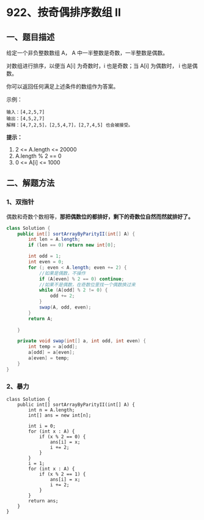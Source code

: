 # 922、按奇偶排序数组 II

## 一、题目描述

给定一个非负整数数组 A， A 中一半整数是奇数，一半整数是偶数。

对数组进行排序，以便当 A[i] 为奇数时，i 也是奇数；当 A[i] 为偶数时， i 也是偶数。

你可以返回任何满足上述条件的数组作为答案。

 

示例：

```
输入：[4,2,5,7]
输出：[4,5,2,7]
解释：[4,7,2,5]，[2,5,4,7]，[2,7,4,5] 也会被接受。
```

**提示：**

1. 2 <= A.length <= 20000
2. A.length % 2 == 0
3. 0 <= A[i] <= 1000



## 二、解题方法

### 1、双指针

偶数和奇数个数相等，**那把偶数位的都排好，剩下的奇数位自然而然就排好了。**

```java
class Solution {
    public int[] sortArrayByParityII(int[] A) {
        int len = A.length;
        if (len == 0) return new int[0];

        int odd = 1;
        int even = 0;
        for (; even < A.length; even += 2) {
        	//如果是偶数，不操作
            if (A[even] % 2 == 0) continue;
            //如果不是偶数，在奇数位里找一个偶数换过来
            while (A[odd] % 2 != 0) {
                odd += 2;
            }
            swap(A, odd, even);
        }
        return A;
        
    }

    private void swap(int[] a, int odd, int even) {
        int temp = a[odd];
        a[odd] = a[even];
        a[even] = temp;
    }
}
```

### 2、暴力

```
class Solution {
    public int[] sortArrayByParityII(int[] A) {
        int n = A.length;
        int[] ans = new int[n];

        int i = 0;
        for (int x : A) {
            if (x % 2 == 0) {
                ans[i] = x;
                i += 2;
            }
        }
        i = 1;
        for (int x : A) {
            if (x % 2 == 1) {
                ans[i] = x;
                i += 2;
            }
        }
        return ans;
    }
}
```

